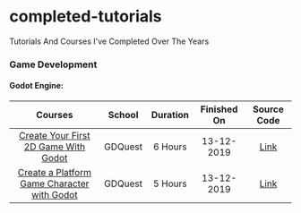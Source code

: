 # completed-tutorials
Tutorials And Courses I've Completed Over The Years

### Game Development
#### Godot Engine:
Courses | School | Duration | Finished On | Source Code
:--: | :--: | :--: | :--: | :--:
[Create Your First 2D Game With Godot](https://gdquest.mavenseed.com/courses/create-your-first-2d-game-with-godot-extended-edition) | GDQuest | 6 Hours | 13-12-2019 | [Link](https://github.com/bitVivAZ/completed-tutorials/tree/master/Game%20Dev/Godot%20Engine/GDQuest/Create%20Your%20First%202D%20Game%20with%20Godot%20(extended%20edition))
[Create a Platform Game Character with Godot](https://gdquest.mavenseed.com/courses/code-a-professional-platform-game-character-with-godot) | GDQuest | 5 Hours  | 13-12-2019 |[Link](https://github.com/bitVivAZ/completed-tutorials/tree/master/Game%20Dev/Godot%20Engine/GDQuest/Create%20a%20Platform%20Game%20Character%20with%20Godot)
